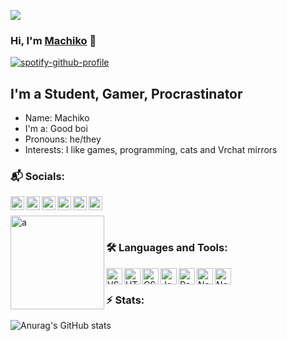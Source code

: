 [<img src="https://itzmachiko.tk/img/github/1600x534.png" />][website]
### Hi, I'm [Machiko][website] 👋 

[![spotify-github-profile](https://spotify-github-profile.vercel.app/api/view?uid=klvsw5iho7v4kb9ur6f8tmilc&cover_image=false&theme=default&bar_color_cover=true)](https://open.spotify.com/user/klvsw5iho7v4kb9ur6f8tmilc?si=ba5b5f23df0f46ea)
<br />
## I'm a Student, Gamer, Procrastinator

- Name: Machiko
- I'm a: Good boi
- Pronouns: he/they
- Interests: I like games, programming, cats and Vrchat mirrors


### 📬 Socials:

[<img align="left" alt="a" width="22px" src="https://itzmachiko.tk/img/github/link-32.png" />][website]
[<img align="left" alt="a" width="22px" src="https://itzmachiko.tk/img/github/discord-32.png" />][discord]
[<img align="left" alt="a" width="22px" src="https://itzmachiko.tk/img/github/twitter-32.png" />][twitter]
[<img align="left" alt="a" width="22px" src="https://itzmachiko.tk/img/github/instagram-32.png" />][instagram]
[<img align="left" alt="a" width="22px" src="https://itzmachiko.tk/img/github/twitch-tv-32.png" />][twitch]
[<img align="left" alt="a" width="22px" src="https://itzmachiko.tk/img/github/youtube-32.png" />][youtube]
<br />

[<img align="left" alt="a" width="150px" src="https://uploads-ssl.webflow.com/5c14e387dab576fe667689cf/61e11d6ea0473a3528b575b4_Button-3-p-500.png" />](https://ko-fi.com/P5P57PJ2I)
<br />

### 🛠 Languages and Tools:

<img align="left" alt="VS Code" width="26px" src="https://itzmachiko.tk/img/github/vsc.png" />
<img align="left" alt="HTML5" width="26px" src="https://itzmachiko.tk/img/github/html.png" />
<img align="left" alt="CSS3" width="26px" src="https://itzmachiko.tk/img/github/css.png" />
<img align="left" alt="JavaScript" width="26px" src="https://itzmachiko.tk/img/github/js.png" />
<img align="left" alt="React" width="26px" src="https://itzmachiko.tk/img/github/react.png" />
<img align="left" alt="Node.js" width="26px" src="https://itzmachiko.tk/img/github/nodejs.png" />
<img align="left" alt="Node.js" width="26px" src="https://itzmachiko.tk/img/github/py.png" />

<br />


### ⚡ Stats:
![Anurag's GitHub stats](https://github-readme-stats.vercel.app/api?username=itzmachiko&theme=dracula&show_icons=true)

[website]: https://itzmachiko.tk/aindex.php?github
[twitter]: https://twitter.com/itzmachiko
[discord]: https://discord.com/users/698054542373421117
[instagram]: https://www.instagram.com/itz.machiko/
[twitch]: https://www.twitch.tv/itzmachiko
[youtube]: https://www.youtube.com/channel/UCj7HKlBxWg-HueW8R2Ghokw
[kofi]: https://ko-fi.com/P5P57PJ2I
